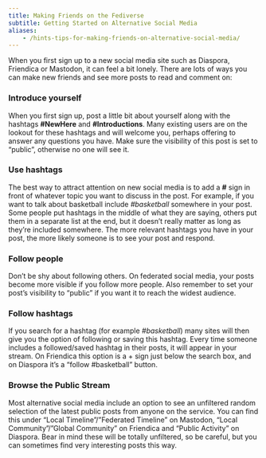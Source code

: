 ```yaml
---
title: Making Friends on the Fediverse
subtitle: Getting Started on Alternative Social Media
aliases:
    - /hints-tips-for-making-friends-on-alternative-social-media/
---
```


When you first sign up to a new social media site such as Diaspora, Friendica or Mastodon, it can feel a bit lonely. There are lots of ways you can make new friends and see more posts to read and comment on:

### Introduce yourself

When you first sign up, post a little bit about yourself along with the hashtags **#NewHere** and **#Introductions**. Many existing users are on the lookout for these hashtags and will welcome you, perhaps offering to answer any questions you have. Make sure the visibility of this post is set to “public”, otherwise no one will see it.

### Use hashtags

The best way to attract attention on new social media is to add a **#** sign in front of whatever topic you want to discuss in the post. For example, if you want to talk about basketball include *#basketball* somewhere in your post. Some people put hashtags in the middle of what they are saying, others put them in a separate list at the end, but it doesn’t really matter as long as they’re included somewhere. The more relevant hashtags you have in your post, the more likely someone is to see your post and respond.

### Follow people

Don’t be shy about following others. On federated social media, your posts become more visible if you follow more people. Also remember to set your post’s visibility to “public” if you want it to reach the widest audience.

### Follow hashtags

If you search for a hashtag (for example *#basketball*) many sites will then give you the option of following or saving this hashtag. Every time someone includes a followed/saved hashtag in their posts, it will appear in your stream. On Friendica this option is a + sign just below the search box, and on Diaspora it’s a “follow #basketball” button.

### Browse the Public Stream

Most alternative social media include an option to see an unfiltered random selection of the latest public posts from anyone on the service. You can find this under “Local Timeline”/”Federated Timeline” on Mastodon, “Local Community”/”Global Community” on Friendica and “Public Activity” on Diaspora. Bear in mind these will be totally unfiltered, so be careful, but you can sometimes find very interesting posts this way.